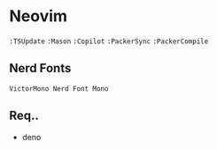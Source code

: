 # Neovim

`:TSUpdate`
`:Mason`
`:Copilot`
`:PackerSync`
`:PackerCompile`

## Nerd Fonts

`VictorMono Nerd Font Mono`


## Req..

- deno
